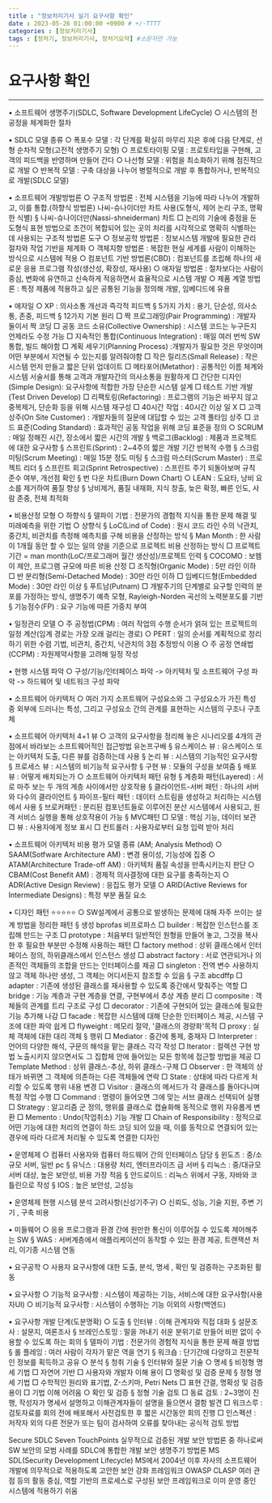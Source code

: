 ```yaml
---
title : "정보처리기사 실기 요구사항 확인"
date : 2023-05-26 01:00:00 +0900 # +/-TTTT
categories : [정보처리기사]
tags : [정처기, 정보처리기사, 정처기요약] #소문자만 가능
---
```


# **요구사항 확인**

---


• 소프트웨어 생명주기(SDLC, Software Development LifeCycle)
    ○ 시스템의 전 공정을 체계화한 절차
    
• SDLC 모델 종류
    ○ 폭포수 모델 : 각 단계를 확실히 마무리 지은 후에 다음 단계로, 선형 순차적 모형(고전적 생명주기 모형)
    ○ 프로토타이핑 모델 : 프로토타입을 구현해, 고객의 피드백을 반영하며 만들어 간다
    ○ 나선형 모델 : 위험을 최소화하기 위해 점진적으로 개발
    ○ 반복적 모델 : 구축 대상을 나누어 병렬적으로 개발 후 통합하거나, 반복적으로 개발(SDLC 모델)
    
• 소프트웨어 개발방법론
    ○ 구조적 방법론 : 전체 시스템을 기능에 따라 나누어 개발하고, 이를 통합.(하향식 방법론) 나씨-슈나이더만 차트 사용(도형식, 제어 논리 구조, 명확한 식별)
        § 나씨-슈나이더만(Nassi-shneiderman) 차트
            □ 논리의 기술에 중점을 둔 도형식 표현 방법으로 조건이 복합되어 있는 곳의 처리를 시각적으로 명확히 식별하는 데 사용되는 구조적 방법론 도구
    ○ 정보공학 방법론 : 정보시스템 개발에 필요한 관리 절차와 작업 기반을 체계화
    ○ 객체지향 방법론 : 복잡한 현실 세계를 사람이 이해하는 방식으로 시스템에 적용
    ○ 컴포넌트 기반 방법론(CBD) : 컴포넌트를 조립해 하나의 새로운 응용 프로그램 작성(생산성, 확장성, 재사용)
    ○ 애자일 방법론 : 절차보다는 사람이 중심, 변화에 유연하고 신속하게 적응하면서 효율적으로 시스템 개발
    ○ 제품 계열 방법론 : 특정 제품에 적용하고 싶은 공통된 기능을 정의해 개발, 임베디드에 유용
    
• 애자일
    ○ XP : 의사소통 개선과 즉각적 피드백
        § 5가지 가치 : 용기, 단순성, 의사소통, 존중, 피드백
        § 12가지 기본 원리
            □ 짝 프로그래밍(Pair Programming) : 개발자 둘이서 짝 코딩
            □ 공동 코드 소유(Collective Ownership) : 시스템 코드는 누구든지 언제라도 수정 가능
            □ 지속적인 통합(Continuous Integration) : 매일 여러 번씩 SW통합, 빌드 해야함
            □ 계획 세우기(Planning Process) :개발자가 필요한 것은 무엇이며 어떤 부분에서 지연될 수 있는지를 알려줘야함
            □ 작은 릴리즈(Small Release) : 작은 시스템 먼저 만들고 짧은 단위 업데이트
            □ 메타포어(Metathor) : 공통적인 이름 체계와 시스템 서술서를 통해 고객과 개발자간의 의사소통을 원활하게
            □ 간단한 디자인(Simple Design): 요구사항에 적합한 가장 단순한 시스템 설계
            □ 테스트 기반 개발(Test Driven Develop)
            □ 리팩토링(Refactoring) : 프로그램의 기능은 바꾸지 않고 중복제거, 단순화 등을 위해 시스템 재구성
            □ 40시간 작업 : 40시간 이상 일 X
            □ 고객 상주(On Site Customer) : 개발자들의 질문에 대답할 수 있는 고객 풀타임 상주
            □ 코드 표준(Coding Standard) : 효과적인 공동 작업을 위해 코딩 표준을 정의
    ○ SCRUM : 매일 정해진 시간, 장소에서 짧은 시간의 개발
        § 백로그(Backlog) : 제품과 프로젝트에 대한 요구사항
        § 스프린트(Sprint) : 2~4주의 짧은 개발 기간 반복적 수행
        § 스크럼 미팅(Scrum Meeting) : 매일 15분 정도 미팅
        § 스크럼 마스터(Scrum Master) : 프로젝트 리더
        § 스프린트 회고(Sprint Retrospective) : 스프린트 주기 되돌아보며 규칙 준수 여부, 개선점 확인
        § 번 다운 차트(Burn Down Chart)
    ○ LEAN : 도요타, 낭비 요소를 제거하여 품질 향상
        § 낭비제거, 품질 내재화, 지식 창출, 늦은 확정, 빠른 인도, 사람 존중, 전체 최적화
        
• 비용산정 모형
    ○ 하향식
        § 델파이 기법 : 전문가의 경험적 지식을 통한 문제 해결 및 미래예측을 위한 기법
    ○ 상향식
        § LoC(Lind of Code) : 원시 코드 라인 수의 낙관치, 중간치, 비관치를 측정해 예측치를 구해 비용을 산정하는 방식
        § Man Month : 한 사람이 1개월 동안 할 수 있는 일의 양을 기준으로 프로젝트 비용 산정하는 방식
            □ 프로젝트 기간 = man month(LoC/프로그래머 월간 생산성)/프로젝트 인력
        § COCOMO : 보헴이 제안, 프로그램 규모에 따른 비용 산정
            □ 조직형(Organic Mode) : 5만 라인 이하
            □ 반 분리형(Semi-Detached Mode) : 30만 라인 이하
            □ 임베디드형(Embedded Mode) : 30만 라인 이상
        § 푸트남(Putnam)
            □ 개발주기의 단계별로 요구할 인력의 분포를 가정하는 방식, 생명주기 예측 모형, Rayleigh-Norden 곡선의 노력분포도를 기반
        § 기능점수(FP) : 요구 기능에 따른 가중치 부여
        
• 일정관리 모델
    ○ 주 공정법(CPM) : 여러 작업의 수행 순서가 얽혀 있는 프로젝트의 일정 계산(임계 경로는 가장 오래 걸리는 경로)
    ○ PERT : 일의 순서를 계획적으로 정리하기 위한 수렴 기법, 비관치, 중간치, 낙관치의 3점 추정방식 이용
    ○ 주 공정 연쇄법(CCPM) : 자원제약사항을 고려해 일정 작성
    
• 현행 시스템 파악
    ○ 구성/기능/인터페이스 파악 -> 아키텍처 및 소프트웨어 구성 파악 -> 하드웨어 및 네트워크 구성 파악
    
• 소프트웨어 아키텍처
    ○ 여러 가지 소프트웨어 구성요소와 그 구성요소가 가진 특성 중 외부에 드러나는 특성, 그리고 구성요소 간의 관계를 표현하는 시스템의 구조나 구초체
    
• 소프트웨어 아키텍처 4+1 뷰
    ○ 고객의 요구사항을 정리해 놓은 시나리오를 4개의 관점에서 바라보는 소프트웨어적인 접근방법        유논프구배
        § 유스케이스 뷰 : 유스케이스 또는 아키텍처 도출, 다른 뷰를 검증하는데 사용
        § 논리 뷰 : 시스템의 기능적인 요구사항
        § 프로세스 뷰 : 시스템의 비기능적 요구사항
        § 구현 뷰 : 모듈의 구성을 보여줌
        § 배포 뷰 : 어떻게 배치되는가
    ○ 소프트웨어 아키텍처 패턴 유형
        § 계층화 패턴(Layered) : 서로 마주 보는 두 개의 계층 사이에서만 상호작용
        § 클라이언트-서버 패턴 : 하나의 서버와 다수의 클라이언트
        § 파이프-필터 패턴 : 데이터 스트림을 생성하고 처리하는 시스템에서 사용
        § 브로커패턴 : 분리된 컴포넌트들로 이루어진 분산 시스템에서 사용되고, 원격 서비스 실행을 통해 상호작용이 가능
        § MVC패턴
            □ 모델 : 핵심 기능, 데이터 보관
            □ 뷰 : 사용자에게 정보 표시
            □ 컨트롤러 : 사용자로부터 요청 입력 받아 처리
            
• 소프트웨어 아키텍처 비용 평가 모델 종류 (AM; Analysis Method)
    ○ SAAM(Sotfware Architecture AM) : 변경 용이성, 기능성에 집중
    ○ ATAM(Architecture Trade-off AM) : 아키텍처 품질 속성을 만족시키는지 판단
    ○ CBAM(Cost Benefit AM) : 경제적 의사결정에 대한 요구를 충족하는지
    ○ ADR(Active Design Review) : 응집도 평가 모델
    ○ ARID(Active Reviews for Intermediate Designs) : 특정 부분 품질 요소
    
• 디자인 패턴 ⭐⭐⭐⭐⭐
    ○ SW설계에서 공통으로 발생하는 문제에 대해 자주 쓰이는 설계 방법을 정리한 패턴
        § 생성 bprofas 비프로파스
            □ builder : 복잡한 인스턴스를 조립해 만드는 구조
            □ prototype : 처음부터 일반적인 원형을 만들어 놓고, 그것을 복사한 후 필요한 부분만 수정해 사용하는 패턴
            □ factory method : 상위 클래스에서 인터페이스 정의, 하위클래스에서 인스턴스 생성
            □ abstract factory : 서로 연관되거나 의존적인 객체들의 조합을 만드는 인터페이스를 제공
            □ singleton : 전역 변수 사용하지 않고 객체 하나만 생성, 그 객체는 어디서든지 참조할 수 있음
        § 구조 abcdffp
            □ adapter : 기존에 생성된 클래스를 재사용할 수 있도록 중간에서 맞춰주는 역할
            □ bridge : 기능 계층과 구현 계층을 연결, 구현부에서 추상 계층 분리
            □ composite : 객체들의 관계를 트리 구조로 구성
            □ decorator : 기존에 구현되어 있는 클래스에 필요한 기능 추가해 나감
            □ facade : 복잡한 시스템에 대해 단순한 인터페이스 제공, 시스템 구조에 대한 파악 쉽게
            □ flyweight : 메모리 절약, '클래스의 경량화'목적
            □ proxy : 실체 객체에 대한 대리 객체
        § 행위
            □ Mediator : 중간에 통제, 중재자
            □ Interpreter : 언어의 다양한 해석, 구문의 해석을 맡는 클래스 각각 작성
            □ Iterator : 컬렉션 구현 방법 노출시키지 않으면서도 그 집합체 안에 들어있는 모든 항목에 접근할 방법을 제공
            □ Template Method : 상위 클래스-추상, 하위 클래스-구체
            □ Observer : 한 객체의 상태가 바뀌면 그 객체에 의존하는 다른 객체들에 연락
            □ State : 상태에 따라 다르게 처리할 수 있도록 행위 내용 변경
            □ Visitor : 클래스의 메서드가 각 클래스를 돌아다니며 특정 작업 수행
            □ Command : 명령이 들어오면 그에 맞는 서브 클래스 선택되어 실행
            □ Strategy : 알고리즘 군 정의, 행위를 클래스로 캡슐화해 동적으로 행위 자유롭게 변환
            □ Memento : Undo(작업취소) 기능 개발
            □ Chain of Responsibility : 정적으로 어떤 기능에 대한 처리의 연결이 하드 코딩 되어 있을 때, 이를 동적으로 연결되어 있는 경우에 따라 다르게 처리될 수 있도록 연결한 디자인
            
• 운영체제
    ○ 컴퓨터 사용자와 컴퓨터 하드웨어 간의 인터페이스 담당
        § 윈도즈 : 중/소규모 서버, 일반 pc
        § 유닉스 : 대용량 처리, 엔터프라이즈 급 서버
        § 리눅스 : 중/대규모 서버 대상, 높은 보안성, 비용 가장 적음
        § 안드로이드 : 리눅스 위에서 구동, 자바와 코틀린으로 작성
        § IOS : 높은 보안성, 고성능
        
• 운영체제 현행 시스템 분석 고려사항(신성기주구)
    ○ 신뢰도, 성능, 기술 지원, 주변 기기 , 구축 비용
    
• 미들웨어
    ○ 응용 프로그램과 환경 간에 원만한 통신이 이루어질 수 있도록 제어해주는 SW
        § WAS : 서버계층에서 애플리케이션이 동작할 수 있는 환경 제공, 트랜잭션 처리, 이기종 시스템 연동
        
• 요구공학
    ○ 사용자 요구사항에 대한 도출, 분석, 명세 , 확인 및 검증하는 구조화된 활동
    
• 요구사항
    ○ 기능적 요구사항 : 시스템이 제공하는 기능, 서비스에 대한 요구사항(사용자UI)
    ○ 비기능적 요구사항 : 시스템이 수행하는 기능 이외의 사항(백엔드)
    
• 요구사항 개발 단계(도분명확)
    ○ 도출
        § 인터뷰 : 이해 관계자와 직접 대화
        § 설문조사 : 설문지, 여론조사
        § 브레인스토밍 : 말을 꺼내기 쉬운 분위기로 만들어 비판 없이 수용할 수 있도록 하는 회의
        § 델파이 기법 : 전문가의 경험적 지식을 통한 문제 해결 방법
        § 롤 플레잉 : 여러 사람이 각자가 맡은 역을 연기
        § 워크숍 : 단기간에 다양하고 전문적인 정보를 획득하고 공유
    ○ 분석
        § 청취 기술
        § 인터뷰와 질문 기술
    ○ 명세
        § 비정형 명세 기법
            □ 자연어 기반
            □ 사용자와 개발자 이해 용이
            □ 명확성 및 검증 문제
        § 정형 명세 기법
            □ 수학적인 원리와 표기법, Z-스키마, Petri Nets
            □ 표현 간결, 명확성 및 검증 용이
            □ 기법 이해 어려움
    ○ 확인 및 검증
        § 정형 기술 검토
            □ 동료 검토 : 2~3명이 진행, 작성자가 명세서 설명하고 이해관계자들이 설명을 들으면서 결함 발견
            □ 워크스루 : 검토자료를 회의 전에 배포해서 사전검토한 후 짧은 시간동안 회의 진행
            □ 인스펙션 : 저작자 외의 다른 전문가 또는 팀이 검사하여 오류를 찾아내는 공식적 검토 방법


Secure SDLC
    Seven TouchPoints
        실무적으로 검증된 개발 보안 방법론 중 하나로써 SW 보안의 모범 사례를 SDLC에 통합한 개발 보안 생명주기 방법론
    MS SDL(Security Development Lifecycle)
        MS에서 2004년 이후 자사의 소프트웨어 개발에 의무적으로 적용하도록 고안한 보안 강화 프레임워크
    OWASP CLASP
        여러 관점 등의 활동 중심, 역할 기반의 프로세스로 구성된 보안 프레임워크로 이미 운영 중인 시스템에 적용하기 쉬움

